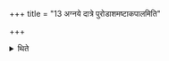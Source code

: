 +++
title = "13 अग्नये दात्रे पुरोडाशमष्टाकपालमिति"

+++

<details><summary>थिते</summary>

अग्नये दात्रे पुरोडाशमष्टाकपालमिति त्रीणि १३
</details>

